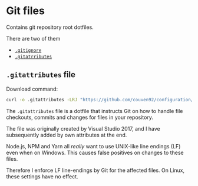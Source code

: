 # Git files

Contains git repository root dotfiles.

There are two of them

* [`.gitignore`](#.gitignore-file)
* [`.gitatrributes`](#.gitattributes-file)

## `.gitattributes` file

Download command:

``` sh
curl -o .gitattributes -LRJ "https://github.com/couven92/configuration/raw/master/GitFiles/.gitattributes"
```

The `.gitattributes` file is a dotfile that instructs Git on how to handle file checkouts, commits and changes for files in your repository.

The file was originally created by Visual Studio 2017, and I have subsequently added by own attributes at the end.

Node.js, NPM and Yarn all *really* want to use UNIX-like line endings (LF) even when on Windows. This causes false positives on changes to these files.

Therefore I enforce LF line-endings by Git for the affected files. On Linux, these settings have no effect.
